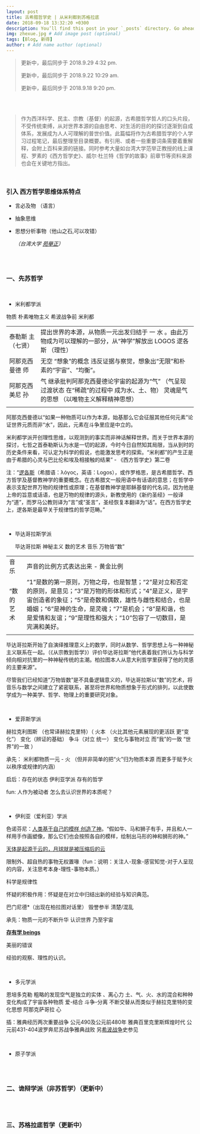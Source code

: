 ```yaml
---
layout: post
title: 古希腊哲学史 | 从米利都到苏格拉底
date: 2018-09-18 13:32:20 +0300
description: You’ll find this post in your `_posts` directory. Go ahead and edit it and re-build the site to see your changes. # Add post description (optional)
img: zhexue.jpg # Add image post (optional)
tags: [Blog, 新得]
author: # Add name author (optional)
---
```




> 更新中，最后同步于  2018.9.29 4:32 pm.
>
> 更新中，最后同步于  2018.9.22 10:29 am.
>
> 更新中，最后同步于  2018.9.18 9:20 pm.

<br/>

<br/>

> 作为西洋科学、民主、宗教（基督）的起源，古希腊哲学哲人的口头片段，不受传统束缚，从对世界本源的自由思考、对生活的目的的探讨逐渐到自成体系，发展成为人人可理解的普世价值。此篇幅将作为古希腊哲学的个人学习过程笔记，最后整理至目录概要。有引用、或者一些重要词条需要着重解释，会附上百科来源的链接。同时参考大量如台湾大学范举正教授的线上课程、罗素的《西方哲学史》、威尔·杜兰特《哲学的故事》前章节等资料来源也会在关键地方指出。
>

<br/>



### 引入 西方哲学思维体系特点

* 言必及物 （语言）

* 抽象思维

* 思想分析事物（他山之石,可以攻错）

  *（台湾大学 [苑舉正](https://www.coursera.org/instructor/yuann)）*

<br/>

<br/>

### **一、先苏哲学**

<br/>



* 米利都学派

物质  朴素唯物主义  希波战争前  米利都

|                     |                                                              |
| :------------------ | ------------------------------------------------------------ |
| 泰勒斯  主 （七贤） | 提出世界的本源，从物质一元出发归结于 一 水 。由此万物成为可以理解的一部分，从“神学”解放出 LOGOS 逻各斯 （理性） |
| 阿那克西曼德 师     | 无空   “想象”的概念 违反证据与察觉，想象出“无限”和朴素的“宇宙”、“均衡”。 |
| 阿那克西美尼 孙     | 气 继承批判阿那克西曼德论宇宙的起源为“气” （气呈现过渡状态 在“稀疏”的过程中 成为水、土、物） 灵魂是气的思想 （以唯物主义解释精神思想） |
|                     |                                                              |

阿那克西曼德以“如果一种物质可以作为本源，始基那么它会征服其他任何元素”论证世界元质而非“水”，因此，元素在斗争里应是中立的。

米利都学派开创理性思维，以观测到的事实而非神话解释世界。而关于世界本源的探讨，七哲之首泰勒斯认为水是一切的起源，今时今日自然知其局限，当从到时的历史条件来看，可认定为科学的假说，也能激发思考的探索。“米利都”的产生正是由于希腊的心灵与巴比伦和埃及相接触的结果” - 《西方哲学史》第二卷

注：“[逻各斯](https://zh.wikipedia.org/wiki/%E9%82%8F%E5%90%84%E6%96%AF)（希腊语：λόγος，英语：Logos），或作罗格思，是古希腊哲学、西方哲学及基督教神学的重要概念。在古希腊文一般用语中有话语的意思；在哲学中表示支配世界万物的规律性或原理；在基督教神学是耶稣基督的代名词，因为他是上帝的旨意或话语，也是万物的规律的源头，新教使用的《新约圣经》一般译为“道”，而罗马公教则译为“言”或“圣言”，圣经恢复本翻译为“话”。在西方哲学史上，逻各斯是最早关于规律性的哲学范畴。”

<br/>



* 毕达哥拉斯学派



  毕达哥拉斯 神秘主义 数的艺术 音乐 万物皆“数”

|           |                                                              |
| --------- | ------------------------------------------------------------ |
| 音乐      | 声音的比例方式表达出来 - 黄金比例                            |
| “数的艺术 | “1”是数的第一原则，万物之母，也是智慧；“2”是对立和否定的原则，是意见；“3”是万物的形体和形式；“4”是正义，是宇宙创造者的象征；“5”是奇数和偶数，雄性与雌性和结合，也是婚姻；“6”是神的生命，是灵魂；“7”是机会；“8”是和谐，也是爱情和友谊；“9”是理性和强大；“10”包容了一切数目，是完满和美好。 |
|           |                                                              |

毕达哥拉斯开始了自演绎推理意义上的数学，同时从数学、哲学思想上与一种神秘主义联系在一起。（《从宗教到哲学》）评价毕达哥拉斯“他代表着我们所认为与科学倾向相对抗里的一种神秘传统的主潮。柏拉图本人从意大利哲学里获得了他的灵感的主要来源”。

尽管我们已经知道“万物皆数”是不具备逻辑意义的，毕达哥拉斯以“数”的艺术，将音乐与数学之间建立了紧密联系，甚至将世界和物质想象于形式的排列，以此使数学成为一种美学、哲学、物理上的重要研究对象。

<br/>




* 爱菲斯学派

赫拉克利图斯 （也常译赫拉克里特）（  火本 （火比其他元素展现的更活跃 更“变化”）   变化（辨证的基础）   争斗（对立 统一）  变化与事物对立 而“我”的一致 “世界”的一致 ）

承先： 米利都物质一元 - 火 （但并非简单的把“火”归为物质本源 而更多于赋予火以秩序或规律的内涵）

启后：存在的状态 伊利亚学派 存有的哲学

fun:  人作为被动者 怎么去认识世界的本质呢？ 

<br/>




* 伊利亚（爱利亚）学派



色诺芬尼：<u>人类基于自己的模样 创造了神</u>。“假如牛、马和狮子有手，并且和人一样用手作画塑像，那么它们也会按照各自的模样，绘制出马形的神和狮形的神。”

[天体是起源于云的，月球就是被压缩后的云](https://zh.wikipedia.org/wiki/%E8%89%B2%E8%AF%BA%E8%8A%AC%E5%B0%BC)

限制外、超自热的事物无权置喙（fun：说明：关注人-现象-感官知觉-对于人呈现的内容，关注思考本身-理性-事物本质。）

科学是规律性

怀疑的积极作用：怀疑是在对立中归结出新的经验与知识典范。

巴门尼德*（出现在柏拉图对话里） 毁誉参半 清楚/混乱

承先：物质一元的不断升华 认识世界 乃至宇宙

<u>**存有学 beings**</u> 

美丽的错误

经验的观察、理性的认识。

<br/>



* 多元学派



恩培多克勒 粗略的发现空气是独立的实体 、离心力  土、气、火、水的混合和种种变化构成了宇宙各种物质 爱-结合 斗争-分离 不断交替从而类似于赫拉克里特的变化思想 阿那克萨哥拉 心



插：雅典经历两次重要战争 公元490及公元前480年 雅典百里克里斯辉煌时代 公元前431-404波罗奔尼苏战争雅典战败 另[希波战争](https://baike.baidu.com/item/%E6%B3%A2%E5%B8%8C%E6%88%98%E4%BA%89/3400546?fr=aladdin)史参见

<br/>



* 原子学派

<br/>

<br/>

### **二、诡辩学派（非苏哲学）（更新中）**

<br/>

<br/>

### **三、苏格拉底哲学（更新中）**



